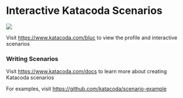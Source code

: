 # Interactive Katacoda Scenarios

[![](http://shields.katacoda.com/katacoda/bluc/count.svg)](https://www.katacoda.com/bluc "Get your profile on Katacoda.com")

Visit https://www.katacoda.com/bluc to view the profile and interactive scenarios

### Writing Scenarios
Visit https://www.katacoda.com/docs to learn more about creating Katacoda scenarios

For examples, visit https://github.com/katacoda/scenario-example
